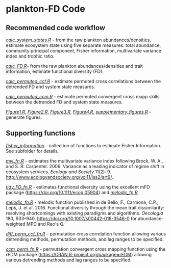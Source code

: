 # plankton-FD Code

## Recommended code workflow

[*calc_system_states.R*](calc_system_states.R) - from the raw plankton abundances/densities, estimate ecosystem state using five separate measures: total abundance, community principal component, Fisher information, multivariate variance index and trophic ratio.

[*calc_FD.R*](calc_FD.R)- from the raw plankton abundances/densities and trait information, estimate functional diversity (FD).

[*calc_permuted_ccf.R*](calc_permuted_ccf.R) - estimate permuted cross correlations between the detrended FD and system state measures.

[*calc_permuted_ccm.R*](calc_permuted_ccm.R) - estimate permuted convergent cross mapp skills between the detrended FD and system state measures.

[*Figure1.R*](Figure1.R), [*Figure2.R*](Figure2.R), [*Figure3.R*](Figure3.R), [*Figure4.R*](Figure4.R), [*supplementary_figures.R*](supplementary_figures.R) - generate figures.

## Supporting functions
[*fisher_information*](fisher_information) - collection of functions to estimate Fisher Information. See subfolder for details.

[*mvi_fn.R*](mvi_fn.R) - estimates the multivariate variance index following Brock, W. A., and S. R. Carpenter. 2006. Variance as a leading indicator of regime shift in ecosystem services. *Ecology and Society* 11(2): 9. http://www.ecologyandsociety.org/vol11/iss2/art9/.

[*tidy_FD_fn.R*](tidy_FD_fn.R) - estimates functional diversity using the excellent mFD package (https://doi.org/10.1111/ecog.05904) and [*melodic_fn.R*](melodic_fn.R).

[*melodic_fn.R*](melodic_fn.R) - melodic function published in de Bello, F., Carmona, C.P., Lepš, J. et al. 2016. Functional diversity through the mean trait dissimilarity: resolving shortcomings with existing paradigms and algorithms. *Oecologia* 180, 933–940. https://doi.org/10.1007/s00442-016-3546-0 for abundance-weighted MPD and Rao's Q.

[*diff_perm_ccf_fn.R*](diff_perm_ccf_fn.R) - permutation cross correlation function allowing various detrending methods, permutation methods, and lag ranges to be specified.

[*ccm_perm_fn.R*](ccm_perm_fn.R) - permutation convergent cross mapping function using the rEDM package (https://CRAN.R-project.org/package=rEDM) allowing various detrending methods and lag ranges to be specified.
